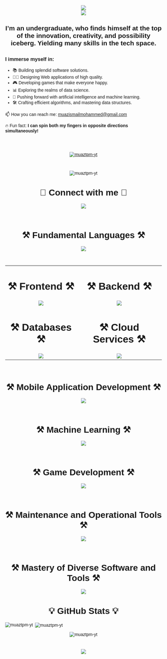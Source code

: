 <head>
  <link href="https://fonts.googleapis.com/css2?family=Poppins:wght@400;700&display=swap" rel="stylesheet">
</head>

<div style="font-family: 'Poppins', sans-serif;">
<h1 align="center">
  <img src="https://readme-typing-svg.herokuapp.com?font=Poppins&weight=700&size=35&duration=3000&pause=1000&color=4169E1&center=true&vCenter=true&width=500&height=70&lines=Hello+World!+%F0%9F%91%8B" /> <br>
  <img src="https://readme-typing-svg.herokuapp.com?font=Poppins&weight=700&size=35&duration=3000&pause=1000&color=4169E1&center=true&vCenter=true&width=550&height=70&lines=I'm+Muaz+Ismail+Mohammed!" /> <br>
</h1>

<h2 align="center" style="margin-bottom: 30px;">I’m an undergraduate, who finds himself at the top of the innovation, creativity, and possibility iceberg. Yielding many skills in the tech space.</h2>

<div>
    <h3 align="left">I immerse myself in:</h3>
    <ul>
    <li>📚 Building splendid software solutions.</li>
    <li>👩🏿 Designing Web applications of high quality.</li>
    <li>🎮 Developing games that make everyone happy.</li>
    <li>📊 Exploring the realms of data science.</li>
    <li>🧠 Pushing forward with artificial intelligence and machine learning.</li>
    <li>🛠️ Crafting efficient algorithms, and mastering data structures.</li>
    </ul>
</div>

<div style="margin-bottom: 30px;">
    <p>
    📫 How you can reach me: <a href="mailto:muazismailmohammed@gmail.com">muazismailmohammed@gmail.com</a>
    </p>
    <p>🔥 Fun fact: <strong>I can spin both my fingers in opposite directions simultaneously!</strong></p>
</div>

<br/>

<p align="center">
  <a href="https://github.com/ryo-ma/github-profile-trophy">
    <img src="https://github-profile-trophy.vercel.app/?username=muaztpm-yt" alt="muaztpm-yt" />
  </a>
</p>

<br/>

<p align="center">
  <img src="https://komarev.com/ghpvc/?username=muaztpm-yt&label=Profile%20views&color=0e75b6&style=flat" alt="muaztpm-yt" />
</p>

<div style="border-top: 3px;">
<h1 align="center">🔗 Connect with me 🔗</h1>
<p align="center">
    <img src="https://skillicons.dev/icons?i=linkedin,gmail,discord"/>
</p>
</div>

<div align="center">

<br/>

<h1 align="center">⚒️️ Fundamental Languages ⚒️️</h1>
<p align="center">
    <img src="https://skillicons.dev/icons?i=javascript,typescript,python,c,cs,cpp,java"/>
</p>

<br/>

<table>
      <tr>
        <td align="center">
          <h1 align="center">⚒️ Frontend ⚒️</h1>
        </td>
        <td align="center">
          <h1 align="center">⚒️ Backend ⚒️</h1>
        </td>
      </tr>
        <tr>
            <td align="center">
            <img src="https://skillicons.dev/icons?i=html,css,bootstrap,react,nextjs,tailwind,qt" /><br/>
            </td>
            <td align="center">
                <img src="https://skillicons.dev/icons?i=nodejs,nextjs,django,jquery" /> <br/>
            </td>
        </tr>
        <tr>
            <td>
    <h1 align="center">⚒️ Databases ⚒️</h1>
            </td>
            <td>
    <h1 align="center">⚒️ Cloud Services ⚒️</h1>
            </td>
        </tr>
        <tr>
            <td><div align="center">
    <img src="https://skillicons.dev/icons?i=mongodb,sqlite,mysql" /> <br/>
            </div>
            </td>
            <td>
                <div align="center">
    <img src="https://skillicons.dev/icons?i=aws,azure,firebase" /><br/>
                </div>
            </td>
        </tr>
    </table>
</div>


<br/>
<h1 align="center">⚒️ Mobile Application Development ⚒️</h1>
<p align="center">
    <img src="https://skillicons.dev/icons?i=dart,flutter,kotlin"/>
</p>

<br/>

<h1 align="center">⚒️ Machine Learning ⚒️</h1>
<p align="center">
    <img src="https://skillicons.dev/icons?i=pytorch,opencv,tensorflow,sklearn"/>
</p>

<br/>

<h1 align="center">⚒️ Game Development ⚒️</h1>
<p align="center">
    <img src="https://skillicons.dev/icons?i=unity,lua,robloxstudio"/>
</p>

<br/>

<h1 align="center">⚒️ Maintenance and Operational Tools ⚒️</h1>
<p align="center">
    <img src="https://skillicons.dev/icons?i=docker,github,git,powershell,npm,arduino,bash"/>
</p>

<br/>

<h1 align="center">⚒️ Mastery of Diverse Software and Tools ⚒️</h1>
<p align="center">
    <img src="https://skillicons.dev/icons?i=webstorm,pycharm,vscode,visualstudio,unity,ae,anaconda,atom,blender,bots,eclipse,figma,notion,ps,pr,pycharm,sublime,windows,replit,stackoverflow"/>
</p>


<div align="center">

<h1 align="center">💡 GitHub Stats 💡</h1>


<p align="left">
  <img align="left" src="https://github-readme-stats.vercel.app/api/top-langs?username=muaztpm-yt&show_icons=true&locale=en&layout=compact" alt="muaztpm-yt" />&nbsp;<img align="center" src="https://github-readme-stats.vercel.app/api?username=muaztpm-yt&show_icons=true&locale=en" alt="muaztpm-yt" />
</p>

<p align="center">
  <img align="center" src="https://github-readme-streak-stats.herokuapp.com/?user=muaztpm-yt&" alt="muaztpm-yt" />
</p>

</div>


<h1 align="center">
    <img src="https://readme-typing-svg.herokuapp.com?font=Poppins&weight=700&size=35&duration=2500&pause=1000&color=4169E1&center=true&vCenter=true&width=550&height=70&lines=Goodbye+World!+%F0%9F%91%8B" />
</h1>

</div>
